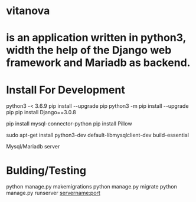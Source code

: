 # vitanova 
# is an application written in python3, width the help of the Django web framework and Mariadb as backend.

# Install For Development

python3 -< 3.6.9
pip install --upgrade pip
python3 -m pip install --upgrade pip
pip install Django==3.0.8

pip install mysql-connector-python
pip install Pillow

sudo apt-get install python3-dev default-libmysqlclient-dev build-essential

Mysql/Mariadb server

# Bulding/Testing

python manage.py makemigrations
python manage.py migrate
python manage.py runserver <servername:port>

